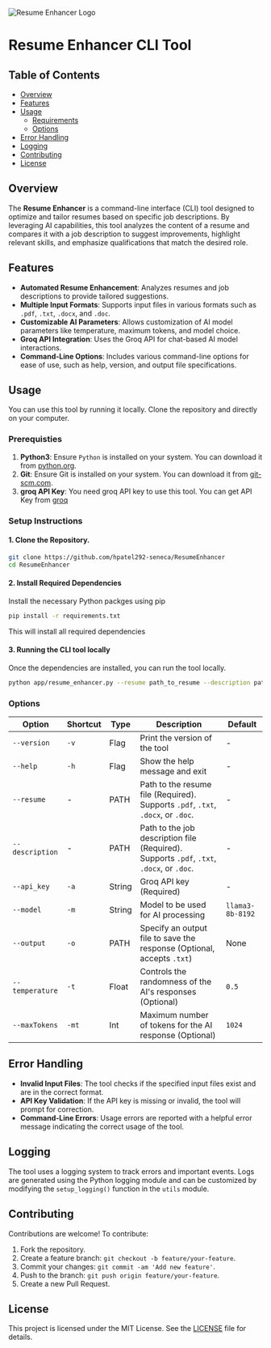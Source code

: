 ![Resume Enhancer Logo](https://github.com/hpatel292-seneca/ResumeEnhancer/blob/main/assets/logo.png)

# Resume Enhancer CLI Tool

## Table of Contents

- [Overview](#overview)
- [Features](#features)
- [Usage](#usage)
  - [Requirements](#prerequisties)
  - [Options](#options)
- [Error Handling](#error-handling)
- [Logging](#logging)
- [Contributing](#contributing)
- [License](#license)

## Overview

The **Resume Enhancer** is a command-line interface (CLI) tool designed to optimize and tailor resumes based on specific job descriptions. By leveraging AI capabilities, this tool analyzes the content of a resume and compares it with a job description to suggest improvements, highlight relevant skills, and emphasize qualifications that match the desired role.

## Features

- **Automated Resume Enhancement**: Analyzes resumes and job descriptions to provide tailored suggestions.
- **Multiple Input Formats**: Supports input files in various formats such as `.pdf`, `.txt`, `.docx`, and `.doc`.
- **Customizable AI Parameters**: Allows customization of AI model parameters like temperature, maximum tokens, and model choice.
- **Groq API Integration**: Uses the Groq API for chat-based AI model interactions.
- **Command-Line Options**: Includes various command-line options for ease of use, such as help, version, and output file specifications.

## Usage

You can use this tool by running it locally. Clone the repository and directly on your computer.

### Prerequisties
1. **Python3**: Ensure `Python` is installed on your system. You can download it from [python.org](https://www.python.org/downloads/).
2. **Git**: Ensure Git is installed on your system. You can download it from [git-scm.com](https://git-scm.com/).
3. **groq API Key**: You need groq API key to use this tool. You can get API Key from [groq](https://console.groq.com/playground)

### Setup Instructions
#### 1. Clone the Repository.
```bash
git clone https://github.com/hpatel292-seneca/ResumeEnhancer
cd ResumeEnhancer
```

#### 2. Install Required Dependencies
Install the necessary Python packges using pip

```bash
pip install -r requirements.txt
```
This will install all required dependencies

#### 3. Running the CLI tool locally
Once the dependencies are installed, you can run the tool locally.

```bash
python app/resume_enhancer.py --resume path_to_resume --description path_to_description --api_key groq_api_key
```

### Options
| Option             | Shortcut   | Type   | Description                                                                 | Default                |
|--------------------|------------|--------|-----------------------------------------------------------------------------|-------------------------|
| `--version`        | `-v`       | Flag   | Print the version of the tool                                               |  -                      |
| `--help`           | `-h`       | Flag   | Show the help message and exit                                              |  -                      |
| `--resume`         |  -         | PATH   | Path to the resume file (Required). Supports `.pdf`, `.txt`, `.docx`, or `.doc`. |  -                      |
| `--description`    |  -         | PATH   | Path to the job description file (Required). Supports `.pdf`, `.txt`, `.docx`, or `.doc`. |  -                      |
| `--api_key`        | `-a`       | String | Groq API key (Required)                                                     |  -                      |
| `--model`          | `-m`       | String | Model to be used for AI processing                                          | `llama3-8b-8192`        |
| `--output`         | `-o`       | PATH   | Specify an output file to save the response (Optional, accepts `.txt`)       | None                    |
| `--temperature`    | `-t`       | Float  | Controls the randomness of the AI's responses (Optional)                    | `0.5`                   |
| `--maxTokens`      | `-mt`      | Int    | Maximum number of tokens for the AI response (Optional)                     | `1024`                  |


## Error Handling

- **Invalid Input Files**: The tool checks if the specified input files exist and are in the correct format.
- **API Key Validation**: If the API key is missing or invalid, the tool will prompt for correction.
- **Command-Line Errors**: Usage errors are reported with a helpful error message indicating the correct usage of the tool.

## Logging

The tool uses a logging system to track errors and important events. Logs are generated using the Python logging module and can be customized by modifying the `setup_logging()` function in the `utils` module.

## Contributing

Contributions are welcome! To contribute:

1. Fork the repository.
2. Create a feature branch: `git checkout -b feature/your-feature`.
3. Commit your changes: `git commit -am 'Add new feature'`.
4. Push to the branch: `git push origin feature/your-feature`.
5. Create a new Pull Request.

## License

This project is licensed under the MIT License. See the [LICENSE](LICENSE) file for details.

